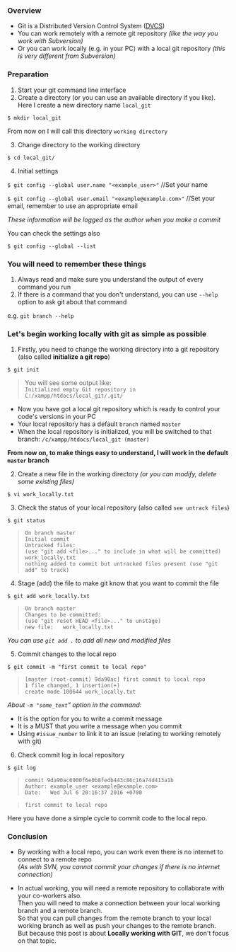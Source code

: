 ### Overview

* Git is a Distributed Version Control System ([DVCS](https://en.wikipedia.org/wiki/Distributed_version_control))
* You can work remotely with a remote git repository _(like the way you work with Subversion)_
* Or you can work locally (e.g. in your PC) with a local git repository _(this is very different from Subversion)_

### Preparation

1. Start your git command line interface
2. Create a directory (or you can use an available directory if you like). Here I create a new directory name `local_git`

 `$ mkdir local_git`

 From now on I will call this directory `working directory`

3. Change directory to the working directory

 `$ cd local_git/`

4. Initial settings

 `$ git config --global user.name "<example_user>"` //Set your name

 `$ git config --global user.email "<example@example.com>"` //Set your email, remember to use an appropriate email

 _These information will be logged as the author when you make a commit_

 You can check the settings also

 `$ git config --global --list`

### You will need to remember these things

1. Always read and make sure you understand the output of every command you run
2. If there is a command that you don't understand, you can use `--help` option to ask git about that command

 e.g. `git branch --help`


### Let's begin working locally with git as simple as possible

1. Firstly, you need to change the working directory into a git repository (also called **initialize a git repo**)

 `$ git init`
> You will see some output like:   
`Initialized empty Git repository in C:/xampp/htdocs/local_git/.git/`

 * Now you have got a local git repository which is ready to control your code's versions in your PC
 * Your local repository has a default `branch` named `master`
 * When the local repository is initialized, you will be switched to that branch: `/c/xampp/htdocs/local_git (master)`

 **From now on, to make things easy to understand, I will work in the default `master` branch**

2. Create a new file in the working directory _(or you can modify, delete some existing files)_

 `$ vi work_locally.txt`

3. Check the status of your local repository (also called `see untrack files`)

 `$ git status`

  > `On branch master`   
    `Initial commit`  
 `Untracked files:`  
    `(use "git add <file>..." to include in what will be committed)`  
          `work_locally.txt`  
 `nothing added to commit but untracked files present (use "git add" to track)`

4. Stage (add) the file to make git know that you want to commit the file

 `$ git add work_locally.txt`

 > `On branch master`   
`Changes to be committed:`   
  `(use "git reset HEAD <file>..." to unstage)`   
        `new file:   work_locally.txt`    

 _You can use `git add .` to add all new and modified files_

5. Commit changes to the local repo

 `$ git commit -m "first commit to local repo"`

 >`[master (root-commit) 9da90ac] first commit to local repo`   
 `1 file changed, 1 insertion(+)`   
 `create mode 100644 work_locally.txt`   

 _About `-m "some_text`" option in the command:_   
  * It is the option for you to write a commit message
  * It is a MUST that you write a message when you commit
  * Using `#issue_number` to link it to an issue (relating to working remotely with git)

6. Check commit log in local repository

 `$ git log`

 >`commit 9da90ac6900f6e0b8fedb443c86c16a74d413a1b`   
`Author: example_user <example@example.com>`   
`Date:   Wed Jul 6 20:16:37 2016 +0700`

 >   `first commit to local repo`

Here you have done a simple cycle to commit code to the local repo.

### Conclusion

* By working with a local repo, you can work even there is no internet to connect to a remote repo  
 _(As with SVN, you cannot commit your changes if there is no internet connection)_

* In actual working, you will need a remote repository to collaborate with your co-workers also.   
 Then you will need to make a connection between your local working branch and a remote branch.  
So that you can pull changes from the remote branch to your local working branch as well as push your changes to the remote branch.  
But because this post is about **Locally working with GIT**, we don't focus on that topic.
